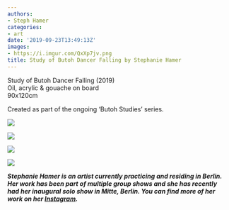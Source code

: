 ```yaml
---
authors:
- Steph Hamer
categories:
- art
date: '2019-09-23T13:49:13Z'
images:
- https://i.imgur.com/QxXp7jv.png
title: Study of Butoh Dancer Falling by Stephanie Hamer
---
```

Study of Butoh Dancer Falling (2019)  
Oil, acrylic & gouache on board  
90x120cm  

Created as part of the ongoing ‘Butoh Studies’ series.

![](https://i.imgur.com/2zQAwyN.png "")

![](https://i.imgur.com/QxXp7jv.png "")

![](https://i.imgur.com/ToXFjGY.png "")

![](https://i.imgur.com/TXWnAuX.png "")

_**Stephanie Hamer is an artist currently practicing and residing in Berlin. Her work has been part of multiple group shows and she has recently had her inaugural solo show in Mitte, Berlin. You can find more of her work on her [Instagram](https://www.instagram.com/stephanie__hamer/ "").**_